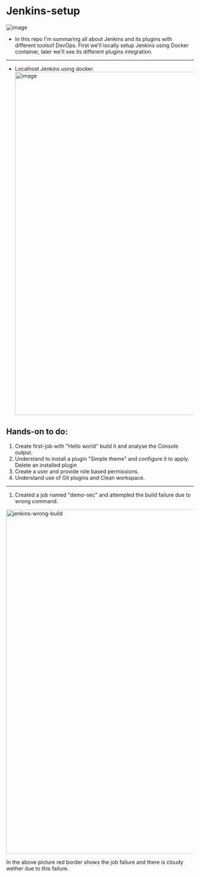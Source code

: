 # Jenkins-setup
![image](https://github.com/user-attachments/assets/505d3f26-8c0e-4f74-8439-3a83ea5ff143)

* In this repo I'm summaring all about Jenkins and its plugins with different toolsof DevOps. First we'll locally setup Jenkins using Docker container, later we'll see its different plugins integration.
---------------

* Localhost Jenkins using docker.
  <img width="922" alt="image" src="https://github.com/user-attachments/assets/4ec4befa-2710-48f4-bd61-f17045d6c20b">

## Hands-on to do:
1. Create first-job with "Hello world" build it and analyse the Console output.
2. Understand to install a plugin "Simple theme" and configure it to apply. Delete an installed plugin
3. Create a user and provide role based permissions.
4. Understand use of Git plugins and Clean workspace.
------------
1. Created a job named "demo-sec" and attempled the build failure due to wrong command.
  <img width="925" alt="jenkins-wrong-build" src="https://github.com/user-attachments/assets/3de8c540-5f92-4100-8ec7-877db6da37ac">

   In the above picture red border shows the job failure and there is cloudy wether due to this failure.

